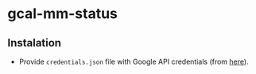 # gcal-mm-status

## Instalation

- Provide `credentials.json` file with Google API credentials (from [here](https://developers.google.com/calendar/quickstart/python)).